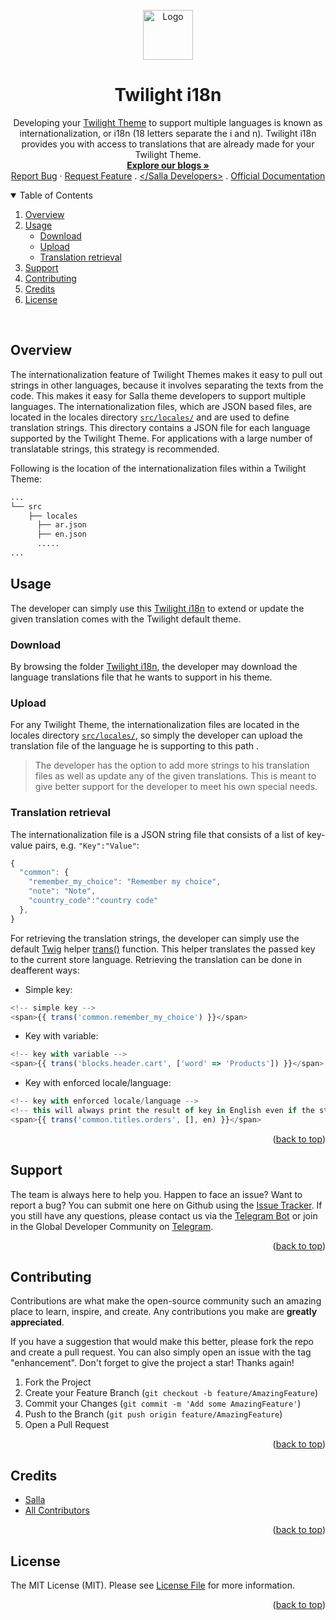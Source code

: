 
<div id="top"></div>
<br />
<div align="center"> 
  <a href="https://salla.dev"> 
    <img src="https://salla.dev/wp-content/themes/salla-portal/dist/img/salla-logo.png" alt="Logo" width="80" height="80"> 
  </a>
  <h1 align="center">Twilight i18n</h1>
  <p align="center">
Developing your <a href="https://docs.salla.dev/docs/twilight-themes-documentation">Twilight Theme</a>   to support multiple languages is known as internationalization, or i18n (18 letters separate the i and n). Twilight i18n provides you with access to translations that are already made for your Twilight Theme. 
    <br />
    <a href="https://salla.dev/"><strong>Explore our blogs »</strong></a>
    <br />
    <a href="https://github.com/SallaApp/twilight-i18n/issues/new">Report Bug</a> · 
    <a href="https://github.com/SallaApp/twilight-i18n/discussions/new">Request Feature</a> . <a href="https://t.me/salladev">&lt;/Salla Developers&gt;</a> . <a href="https://docs.salla.dev/docs/twilight-themes-documentation">Official Documentation</a> 
  </p>
</div>

<!-- TABLE OF CONTENTS -->
<details open>
  <summary>Table of Contents</summary>
<ol>
<li><a  href="#overview">Overview</a></li>
<li><a  href="#usage">Usage</a>
<ul>
<li><a  href="#upload">Download</a></li>
<li><a  href="#download">Upload</a></li>
<li><a  href="#translation-retrieval">Translation retrieval</a></li>
</ul>
</li>

<li><a  href="#support">Support</a></li>
<li><a  href="#contributing">Contributing</a></li>
<li><a  href="#credits">Credits</a></li>
<li><a  href="#license">License</a></li>
</ol>
</details>

<br>

## Overview
The internationalization feature of Twilight Themes makes it easy to pull out strings in other languages, because it involves separating the texts from the code. This makes it easy for Salla theme developers to support multiple languages. The internationalization files, which are JSON based files, are located in the locales directory [`src/locales/`](https://github.com/SallaApp/theme-raed/tree/master/src/locales) and are used to define translation strings. This directory contains a JSON file for each language supported by the Twilight Theme. For applications with a large number of translatable strings, this strategy is recommended.

Following is the location of the internationalization files within a Twilight Theme:

```sh
...
└── src 
    ├── locales
      ├── ar.json
      ├── en.json
      .....
...
```
 
## Usage 
The developer can simply use this [Twilight i18n](https://github.com/SallaApp/twilight-i18n/tree/master/locales) to extend or update the given translation comes with the Twilight default theme.

### Download
By browsing the folder [Twilight i18n](https://github.com/SallaApp/twilight-i18n/tree/master/locales), the developer may download the language translations file that he wants to support in his theme. 

### Upload 
For any Twilight Theme, the  internationalization files are located in the locales directory [`src/locales/`](https://github.com/SallaApp/theme-raed/tree/master/src/locales), so simply the developer can upload the translation file of the language he is supporting to this path .

> The developer has the option to add more strings to his translation files as well as update any of the given translations. This is meant to give better support for the developer to meet his own special needs.

### Translation retrieval
The internationalization file is a JSON string file that consists of a list of key-value pairs, e.g. `"Key":"Value"`:
```js
{
  "common": {
    "remember_my_choice": "Remember my choice",
    "note": "Note",
    "country_code":"country code" 
  },
}
```
For retrieving the translation strings, the developer can simply use the default [Twig](https://twig.symfony.com/) helper [trans()](https://salla.stoplight.io/docs/twilight-themes-documentation/afad4e4ff0cda-twilight-flavoured-twig#trans) function. This helper translates the passed key to the current store language. Retrieving the translation can be done in deafferent ways:

- Simple key: 
```js
<!-- simple key -->
<span>{{ trans('common.remember_my_choice') }}</span>
```

- Key with variable:
```js
<!-- key with variable -->
<span>{{ trans('blocks.header.cart', ['word' => 'Products']) }}</span>
```
- Key with enforced locale/language:
```js
<!-- key with enforced locale/language -->
<!-- this will always print the result of key in English even if the store has different default language -->
<span>{{ trans('common.titles.orders', [], en) }}</span>
```

<p align="right">(<a href="#top">back to top</a>)</p>

## Support

The team is always here to help you. Happen to face an issue? Want to report a bug? You can submit one here on Github using the [Issue Tracker](https://github.com/SallaApp/theme-raed/issues/new). If you still have any questions, please contact us via the [Telegram Bot](https://t.me/SallaSupportBot) or join in the Global Developer Community on [Telegram](https://t.me/salladev).

<p align="right">(<a href="#top">back to top</a>)</p>

## Contributing

Contributions are what make the open-source community such an amazing place to learn, inspire, and create.
Any contributions you make are **greatly appreciated**.

If you have a suggestion that would make this better, please fork the repo and create a pull request.
You can also simply open an issue with the tag "enhancement". Don't forget to give the project a star! Thanks again!

1. Fork the Project
2. Create your Feature Branch (`git checkout -b feature/AmazingFeature`)
3. Commit your Changes (`git commit -m 'Add some AmazingFeature'`)
4. Push to the Branch (`git push origin feature/AmazingFeature`)
5. Open a Pull Request

<p align="right">(<a href="#top">back to top</a>)</p>

## Credits
- [Salla](https://github.com/sallaApp)
- [All Contributors](../../contributors)
<p align="right">(<a href="#top">back to top</a>)</p>

## License
The MIT License (MIT). Please see [License File](LICENSE.md) for more information.
<p align="right">(<a href="#top">back to top</a>)</p>
